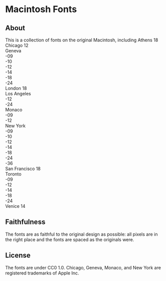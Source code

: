 # Macintosh Fonts
## About
This is a collection of fonts on the original Macintosh, including
Athens 18  
Chicago 12  
Geneva  
    -09  
    -10  
    -12  
    -14  
    -18  
    -24  
London 18  
Los Angeles  
    -12  
    -24  
Monaco  
    -09  
    -12  
New York  
    -09  
    -10  
    -12  
    -14  
    -18  
    -24  
    -36  
San Francisco 18  
Toronto  
    -09  
    -12  
    -14  
    -18  
    -24  
Venice 14  
## Faithfulness
The fonts are as faithful to the original design as possible: all pixels are in the right place and the fonts are spaced as the originals were.
## License
The fonts are under CC0 1.0.
Chicago, Geneva, Monaco, and New York are registered trademarks of Apple Inc.